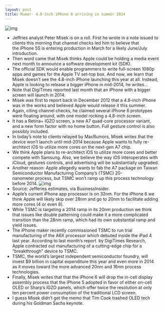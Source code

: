 ```yaml
---
layout: post
title: Rumor- 4.8-inch iPhone 6 arriving in summer 2014
---
```

![img](http://media.idownloadblog.com/wp-content/uploads/2013/02/iPhone-5-alternative-future-CiccareseDesign-001.jpg)
* Jeffries analyst Peter Misek is on a roll. First he wrote in a note issued to clients this morning that channel checks led him to believe that the iPhone 5S is entering production in March for a likely June/July introduction.
* Then word came that Misek thinks Apple could be holding a media event next month to announce a software development kit (SDK).
* The official SDK would enable programmers to write full-screen 1080p apps and games for the Apple TV set-top box. And now, we learn that Misek doesn’t see the 4.8-inch iPhone launching this year at all. Instead, Apple is looking to release a bigger iPhone in mid-2014, he writes…
* Note that DigiTimes reported last month that an iPhone with a bigger screen will launch in 2014.
* Misek was first to report back in December 2012 that a 4.8-inch iPhone was in the works and believed Apple would release it this summer.
* Again, citing channel checks, he claimed several iPhone 6 prototypes were floating around, with one model rocking a 4.8-inch screen.
* It has a Retina+ IGZO screen, a new A7 quad-core processor variant, and a new form factor with no home button. Full gesture control is also possibly included.
* In today’s note to clients relayed by MacRumors, Misek writes that the device won’t launch until mid-2014 because Apple wants to fully re-architect iOS to utilize more cores on the next-gen A7 chip.
* We think Apple plans to re-architect iOS to utilize more cores and better compete with Samsung. Also, we believe the way iOS interoperates with iCloud, gestures controls, and advertising will be substantially upgraded.
* Another reason: Apple allegedly wants to fab the A7 package on Taiwan Semiconductor Manufacturing Company’s (TSMC) 20-nanometer process, but TSMC won’t ramp up this process technology before 2014.
![img](http://media.idownloadblog.com/wp-content/uploads/2013/02/Apple-product-roadmap-Jefferies-estimates-20130213.png)
* Source: Jefferies estimates, via BusinessInsider.
* Apple’s current iPhone app processor is on 32nm. For the iPhone 6 we think Apple will likely skip over 28nm and go to 20nm to facilitate adding more cores (4 or even 8).
* While TSMC is targeting a 2014 ramp in its 20nm production we think that issues like double patterning could make it a more complicated transition than the 28nm ramp, which had its own substantial ramp and yield issues.
* The iPhone maker recently commissioned TSMC to run trial manufacturing of the A6X processor which debuted inside the iPad 4 last year. According to last month’s report  by DigiTimes Research, Apple contracted out manufacturing of a cutting-edge chip for a “breakthrough” device to TSMC.
* TSMC, the world’s largest independent semiconductor foundry, will invest $9 billion in capital expenditure this year and even more in 2014 as it moves toward the more advanced 20nm and 16nm process technologies.
* Finally, Misek writes that that the iPhone 6 will drop the in-cell display assembly process that the iPhone 5 adopted in favor of either on-cell OLED or Sharp’s IGZO panels, which offer twice the resolution at only ten percent power consumption of the traditional LCD screen.
* I guess Misek didn’t get the memo that Tim Cook trashed OLED tech during his Goldman Sachs keynote.

